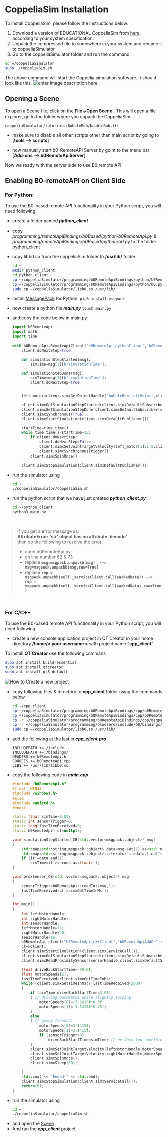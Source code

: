 # CoppeliaSim Installation

To install CoppeliaSim, please follow the instructions below:

1.  Download a version of EDUCATIONAL CoppeliaSim from [here](http://www.coppeliarobotics.com/downloads.html), according to your system specification.
2.  Unpack the compressed file to somewhere in your system and rename it to coppeliaSimulator
3.  Go to the coppeliaSimulator folder and run the command:

```BASH
cd ~/coppeliaSimulator
sudo ./coppeliaSim.sh
```
The above command will start the Coppelia simulation software. 
It should look like this.
![enter image description here](https://i.imgur.com/OkiwXXi.png?1)

## Opening a Scene
To open a Scene file, click on the **File->Open Scene** . This will open a file explorer, go to the folder where you unpack the CoppeliaSim.
```
coppeliaSimulator/tutorials/BubbleRob/bubbleRob.ttt
```
- make sure to disable all other scripts other than main script by going to [**tools --> scripts**]

 - now manually start b0-RemoteAPI Server by goint to the menu bar [**Add-ons --> b0RemoteApiServer**]

Now we ready with the server side to use B0 remote API.
## Enabling B0-remoteAPI on Client Side 

### For Python:
To use the B0-based remote API functionality in your Python script, you will need following:

- create a folder named ***python_client***
- copy _programming/remoteApiBindings/b0Based/python/b0RemoteApi.py_ &   _programming/remoteApiBindings/b0Based/python/b0.py_ to the folder python_client
-   copy libb0.so from the coppeliaSim folder to **/usr/lib/** folder
	```BASH
	cd ~
	mkdir python_client
	cd python_client
	cp ~/coppeliaSimulator/programming/b0RemoteApiBindings/python/b0RemoteApi.py .
	cp ~/coppeliaSimulator/programming/b0RemoteApiBindings/python/b0.py .
	sudo cp ~/coppeliaSimulator/libb0.so /usr/lib/
	```
	

-   install [MessagePack](https://msgpack.org/index.html) for Python: 
 `pip3 install msgpack`

- now create a python file ***main.py***
	`touch main.py`
- and copy the code below in main.py
	```python
	import b0RemoteApi
	import math
	import time

	with b0RemoteApi.RemoteApiClient('b0RemoteApi_pythonClient','b0RemoteApiAddOn') as client:
	    client.doNextStep=True

	    def simulationStepStarted(msg):
	        simTime=msg[1][b'simulationTime'];

	    def simulationStepDone(msg):
	        simTime=msg[1][b'simulationTime'];
	        client.doNextStep=True


	    left_motor=client.simxGetObjectHandle('bubbleRob_leftMotor',client.simxServiceCall())

	    client.simxGetSimulationStepStarted(client.simxDefaultSubscriber(simulationStepStarted));
	    client.simxGetSimulationStepDone(client.simxDefaultSubscriber(simulationStepDone));
	    client.simxSynchronous(True)
	    client.simxStartSimulation(client.simxDefaultPublisher())

	    startTime=time.time()
	    while time.time()<startTime+15:
	        if client.doNextStep:
	            client.doNextStep=False
	            client.simxSetJointTargetVelocity(left_motor[1],1.0,client.simxDefaultPublisher())
	            client.simxSynchronousTrigger()
	        client.simxSpinOnce()

	    client.simxStopSimulation(client.simxDefaultPublisher())
	```
-  run the simulator using 
	```BASH
	cd ~
	./coppeliaSimulator/coppeliaSim.sh
	```
- run the python script that we have just created ***python_client.py***
	```BASH
	cd ~/python_client
	python3 main.py
	```
	<br>
 

> if you get a error message as: <br> **AttributeError: 'str' object has no attribute 'decode'**<br>
> then do the following to resolve the error:
> - open b0RemoteApi.py
> - on line number 62 & 73
> - replace  **`msg=msgpack.unpackb(msg)  --> msg=msgpack.unpackb(msg,raw=True)`**
> - replace **`rep = msgpack.unpackb(self._serviceClient.call(packedData)) --> 
rep = msgpack.unpackb(self._serviceClient.call(packedData),raw=True)`**
 


<br/>

### For C/C++

To use the B0-based remote API functionality in your Python script, you will need following:

- create a new console application project in QT Creator in your home directory  **/home/< your username >** with project name "**cpp_client**"

To install **QT Creator** use the following commans

```bash
sudo apt install build-essential
sudo apt install qtcreator
sudo apt install qt5-default
```

![How to Create a new project](https://i.imgur.com/7Ljobvv.gif)
	
- copy following files & directory to **cpp_client** folder using the commands below
	```bash
	cd ~/cpp_client
	cp ~/coppeliaSimulator/programming/b0RemoteApiBindings/cpp/b0RemoteApi.cpp .
	cp ~/coppeliaSimulator/programming/b0RemoteApiBindings/cpp/b0RemoteApi.h .
	cp -r ~/coppeliaSimulator/programming/b0RemoteApiBindings/cpp/msgpack-c/include/ .
	cp -r ~/coppeliaSimulator/programming/bluezero/include/b0/bindings/ .
	sudo cp ~/coppeliaSimulator/libb0.so /usr/lib/
	
	```
- add the following at the last in ***cpp_client.pro***
	```
	INCLUDEPATH +=./include
	INCLUDEPATH +=./bindings/
	HEADERS += b0RemoteApi.h
	SOURCES += b0RemoteApi.cpp
	LIBS += /usr/lib/libb0.so
	```
- copy the following code in ***main.cpp***
	```cpp
	#include "b0RemoteApi.h"
	#ifdef _WIN32
	#include <windows.h>
	#else
	#include <unistd.h>
	#endif

	static float simTime=0.0f;
	static int sensorTrigger=0;
	static long lastTimeReceived=0;
	static b0RemoteApi* cl=nullptr;

	void simulationStepStarted_CB(std::vector<msgpack::object>* msg)
	{
	    std::map<std::string,msgpack::object> data=msg->at(1).as<std::map<std::string,msgpack::object>>();
	    std::map<std::string,msgpack::object>::iterator it=data.find("simulationTime");
	    if (it!=data.end())
	        simTime=it->second.as<float>();
	}

	void proxSensor_CB(std::vector<msgpack::object>* msg)
	{
	    sensorTrigger=b0RemoteApi::readInt(msg,1);
	    lastTimeReceived=cl->simxGetTimeInMs();
	}

	int main()
	{
	    int leftMotorHandle;
	    int rightMotorHandle;
	    int sensorHandle;
	    leftMotorHandle=19;
	    rightMotorHandle=20;
	    sensorHandle=16;
	    b0RemoteApi client("b0RemoteApi_c++Client","b0RemoteApiAddOn");
	    cl=&client;
	    client.simxStartSimulation(client.simxServiceCall());
	    client.simxGetSimulationStepStarted(client.simxDefaultSubscriber(simulationStepStarted_CB));
	    client.simxReadProximitySensor(sensorHandle,client.simxDefaultSubscriber(proxSensor_CB,0));

	    float driveBackStartTime=-99.0f;
	    float motorSpeeds[2];
	    lastTimeReceived=client.simxGetTimeInMs();
	    while (client.simxGetTimeInMs()-lastTimeReceived<2000)
	    {
	        if (simTime-driveBackStartTime<3.0f)
	        { // driving backwards while slightly turning:
	            motorSpeeds[0]=-3.1415f*0.5f;
	            motorSpeeds[1]=-3.1415f*0.25f;
	        }
	        else
	        { // going forward:
	            motorSpeeds[0]=3.1415f;
	            motorSpeeds[1]=3.1415f;
	            if (sensorTrigger>0)
	                driveBackStartTime=simTime; // We detected something, and start the backward mode
	        }
	        client.simxSetJointTargetVelocity(leftMotorHandle,motorSpeeds[0],client.simxDefaultPublisher());
	        client.simxSetJointTargetVelocity(rightMotorHandle,motorSpeeds[1],client.simxDefaultPublisher());
	        client.simxSpinOnce();
	        client.simxSleep(50);

	    }
	    std::cout << "Ended!" << std::endl;
	    client.simxStopSimulation(client.simxServiceCall());
	    return(0);
	}

	```
-  run the simulator using 
	```BASH
	cd ~
	./coppeliaSimulator/coppeliaSim.sh
- and open the [Scene](#Opening-a-Scene)
- And run the ***cpp_client*** project
